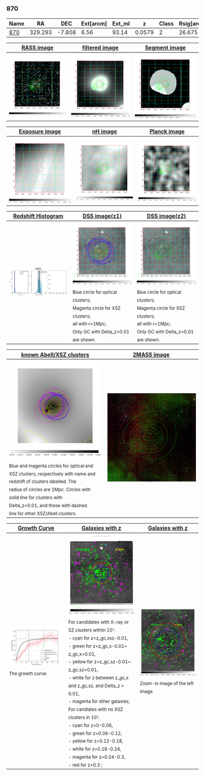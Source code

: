 <div STYLE="page-break-after: always;"></div>

### 870

|Name          |RA          |DEC      | Ext[arcm] | Ext_ml | z    | Class| Rsig[arcmin] | CRsig[c/s] | CR500[c/s] | R500[Mpc] |L500[erg/s]|F500[erg/s/cm^2]| M500[Msun]|Tx[keV]|beta|GC(XSZ,Delta_z<0.01)| GC(OPT,Delta_z<0.01)|GC|alias|
|--------------|------------|------------|---|---|-----------|--------|------|------|----|----|----|----|----|----|----|----|----|----|---|
|[870](script/870.md)     | 329.293       | -7.808       | 6.56    | 93.14   | 0.0579 | 2   | 26.675 |0.438 |0.402 |0.833 |5.927e+43 |7.391e-12 |1.735e+14 |3.063 |0.619 |MCXC, |Wen, N, |MCXC, |k551|

|[RASS image](../image/870/870_img.pdf)|[filtered image](../image/870/870_fil.pdf)|[Segment image](../image/870/870_seg.pdf)|
|-------------------|--------------------|-------------------|
| <img src="../image/870/870_img.png" width="300">  | <img src="../image/870/870_fil.png" width="300">   | <img src="../image/870/870_seg.png" width="300">  |

|[Exposure image](../image/870/870_mex.pdf)| [nH image](../image/870/870_nh.pdf)| [Planck image](../image/870/870_p.pdf)|
|-------------------|--------------------|-------------------|
|<img src="../image/870/870_mex.png" width="300">   | <img src="../image/870/870_nh.png" width="300">    | <img src="../image/870/870_p.png" width="300"> |

|[Redshift Histogram](../image/870/870_zg.pdf) | [DSS image(z1)](../image/870/870_dss_z1.pdf)      |  [DSS image(z2)](../image/870/870_dss_z2.pdf)    |
|-------------------|--------------------|-------------------|
|<img src="../image/870/870_zg.png" width="300"> |<img src="../image/870/870_dss_z1.png" width="300"> <sub><br>Blue circle for optical clusters; <br>Magenta circle for XSZ clusters; <br>all with r=1Mpc; <br>Only GC with Delta_z<0.01 are shown. </sub>| <img src="../image/870/870_dss_z2.png" width="300"><sub><br>Blue circle for optical clusters; <br>Magenta circle for XSZ clusters; <br>all with r=1Mpc; <br>Only GC with Delta_z<0.01 are shown. </sub> |

|[known Abell/XSZ clusters](../image/870/870_m.pdf) | [2MASS image](../image/870/870_2mass.pdf)      |
|-------------------|-------------------|
|<img src=../image/870/870_m.png width="300"> <sub><br>Blue and magenta circles for optical and <br>XSZ clusters, respectively with name and <br>redshift of clusters labelled. The <br>radius of circles are 1Mpc. Circles with <br>solid line for clusters with <br>Delta_z<0.01, and those with dashed <br>line for other XSZ/Abell clusters.        </sub>|<img src="../image/870/870_2mass.png" width="300">  |

|[Growth Curve](../image/870/870_gca_all.png) |[Galaxies with z](../image/870/870_opt_ned.pdf) |[Galaxies with z](../image/870/870_opt_ned_zoom.pdf) |
|-------------------|-------------------|-------------------|
| <img src="../image/870/870_gca_all.png" width="300"> <sub><br>The growth curve.</sub>| <img src=../image/870/870_opt_ned.png width="300"> <br><sub> For candidates with X-ray or SZ clusters within 10': <br> - cyan for z<z_gc,xsz-0.01, <br> - green for z=z_gc,x-0.01~ z_gc,x+0.01, <br> - yellow for z=z_gc,sz-0.01~ z_gc,sz+0.01, <br> - white for z between z_gc,x and z_gc,sz, and Delta_z > 0.01, <br> - magenta for other galaxies; <br>For candiates with no XSZ clusters in 10': <br> - cyan for z=0-0.06, <br> - green for z=0.06-0.12, <br> - yellow for z=0.12-0.18, <br> - white for z=0.18-0.24, <br> - magenta for z=0.24-0.3, <br> - red for z>0.3 ;  </sub>|<img src=../image/870/870_opt_ned_zoom.png width="300">  <br><sub> Zoom-in image of the left image</sub>|




